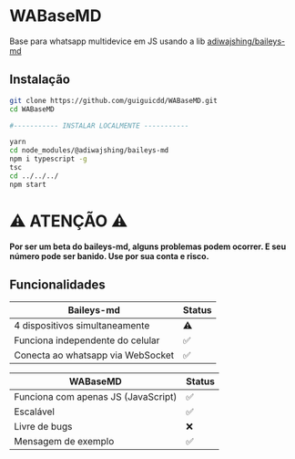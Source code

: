 # WABaseMD
Base para whatsapp multidevice em JS usando a lib [adiwajshing/baileys-md](https://github.com/adiwajshing/baileys#multi-device)

## Instalação
```bash
git clone https://github.com/guiguicdd/WABaseMD.git
cd WABaseMD

#----------- INSTALAR LOCALMENTE -----------

yarn
cd node_modules/@adiwajshing/baileys-md
npm i typescript -g
tsc
cd ../../../
npm start

```

# ⚠ ATENÇÃO ⚠
<b> Por ser um beta do baileys-md, alguns problemas podem ocorrer. E seu número pode ser banido. Use por sua conta e risco. </b>

## Funcionalidades

| Baileys-md | Status |
| ------------- | ------------- |
| 4 dispositivos simultaneamente |⚠|
| Funciona independente do celular |✅|
| Conecta ao whatsapp via WebSocket |✅|

| WABaseMD | Status |
| ------------- | ------------- |
| Funciona com apenas JS (JavaScript) |✅|
| Escalável |✅|
| Livre de bugs |❌|
| Mensagem de exemplo |✅|
